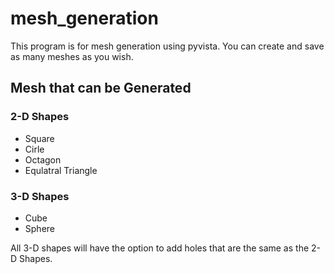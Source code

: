 # mesh_generation
This program is for mesh generation using pyvista. You can create and save as many meshes as you wish. 

## Mesh that can be Generated
### 2-D Shapes
- Square
- Cirle 
- Octagon 
- Equlatral Triangle 

### 3-D Shapes
- Cube
- Sphere 

All 3-D shapes will have the option to add holes that are the same as  the 2-D Shapes. 